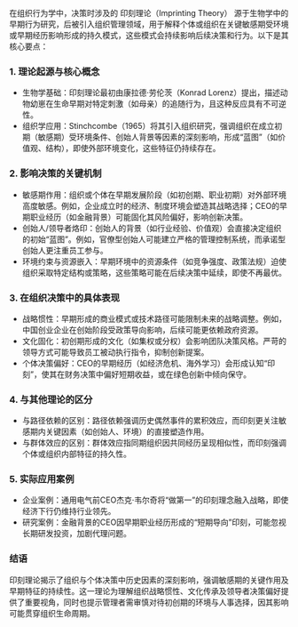 在组织行为学中，决策时涉及的 印刻理论（Imprinting Theory） 源于生物学中的早期行为研究，后被引入组织管理领域，用于解释个体或组织在关键敏感期受环境或早期经历影响形成的持久模式，这些模式会持续影响后续决策和行为。以下是其核心要点：

### 1. 理论起源与核心概念
- 生物学基础：印刻理论最初由康拉德·劳伦茨（Konrad Lorenz）提出，描述动物幼崽在生命早期对特定刺激（如母亲）的追随行为，且这种反应具有不可逆性。  
- 组织学应用：Stinchcombe（1965）将其引入组织研究，强调组织在成立初期（敏感期）受环境条件、创始人背景等因素的深刻影响，形成“蓝图”（如价值观、结构），即使外部环境变化，这些特征仍持续存在。

### 2. 影响决策的关键机制
- 敏感期作用：组织或个体在早期发展阶段（如初创期、职业初期）对外部环境高度敏感。例如，企业成立时的经济、制度环境会塑造其战略选择；CEO的早期职业经历（如金融背景）可能固化其风险偏好，影响创新决策。  
- 创始人/领导者烙印：创始人的背景（如行业经验、价值观）会直接决定组织的初始“蓝图”。例如，官僚型创始人可能建立严格的管理控制系统，而承诺型创始人更注重员工参与。  
- 环境约束与资源嵌入：早期环境中的资源条件（如竞争强度、政策法规）迫使组织采取特定结构或策略，这些策略可能在后续决策中延续，即使不再最优。

### 3. 在组织决策中的具体表现
- 战略惯性：早期形成的商业模式或技术路径可能限制未来的战略调整。例如，中国创业企业在创始阶段受政策导向影响，后续可能更依赖政府资源。  
- 文化固化：初创期形成的文化（如集权或分权）会影响团队决策风格。严苛的领导方式可能导致员工被动执行指令，抑制创新提案。  
- 个体决策偏好：CEO的早期经历（如经济危机、海外学习）会形成认知“印刻”，使其在财务决策中偏好短期收益，或在绿色创新中倾向保守。

### 4. 与其他理论的区分
- 与路径依赖的区别：路径依赖强调历史偶然事件的累积效应，而印刻更关注敏感期内关键因素（如创始人、环境）的直接塑造作用。  
- 与群体效应的区别：群体效应指同期组织因共同经历呈现相似性，而印刻强调个体或组织内部特征的持久性。

### 5. 实际应用案例
- 企业案例：通用电气前CEO杰克·韦尔奇将“做第一”的印刻理念融入战略，即使经济下行仍维持行业领先。  
- 研究案例：金融背景的CEO因早期职业经历形成的“短期导向”印刻，可能忽视长期研发投资，加剧代理问题。

### 结语
印刻理论揭示了组织与个体决策中历史因素的深刻影响，强调敏感期的关键作用及早期特征的持续性。这一理论为理解组织战略惯性、文化传承及领导者决策偏好提供了重要视角，同时也提示管理者需审慎对待初创期的环境与人事选择，因其影响可能贯穿组织生命周期。